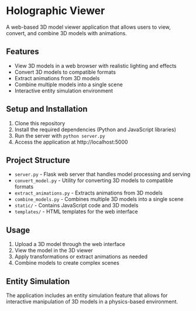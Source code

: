 # Holographic Viewer

A web-based 3D model viewer application that allows users to view, convert, and combine 3D models with animations.

## Features

- View 3D models in a web browser with realistic lighting and effects
- Convert 3D models to compatible formats
- Extract animations from 3D models
- Combine multiple models into a single scene
- Interactive entity simulation environment

## Setup and Installation

1. Clone this repository
2. Install the required dependencies (Python and JavaScript libraries)
3. Run the server with `python server.py`
4. Access the application at http://localhost:5000

## Project Structure

- `server.py` - Flask web server that handles model processing and serving
- `convert_model.py` - Utility for converting 3D models to compatible formats
- `extract_animations.py` - Extracts animations from 3D models
- `combine_models.py` - Combines multiple 3D models into a single scene
- `static/` - Contains JavaScript code and 3D models
- `templates/` - HTML templates for the web interface

## Usage

1. Upload a 3D model through the web interface
2. View the model in the 3D viewer
3. Apply transformations or extract animations as needed
4. Combine models to create complex scenes

## Entity Simulation

The application includes an entity simulation feature that allows for interactive manipulation of 3D models in a physics-based environment.